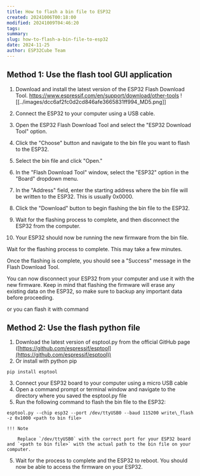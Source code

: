 ```yaml
---
title: How to flash a bin file to ESP32
created: 20241006T00:18:00
modified: 20241009T04:46:20
tags: 
summary: 
slug: how-to-flash-a-bin-file-to-esp32
date: 2024-11-25
author: ESP32Cube Team
---
```


## Method 1: Use the flash tool GUI application

1. Download and install the latest version of the ESP32 Flash Download Tool.
   https://www.espressif.com/en/support/download/other-tools
   ![[../images/dcc6af2fc0d2cd846afe3665831ff994_MD5.png]]
1. Connect the ESP32 to your computer using a USB cable.
2. Open the ESP32 Flash Download Tool and select the "ESP32 Download Tool" option.
3. Click the "Choose" button and navigate to the bin file you want to flash to the ESP32.
4. Select the bin file and click "Open."
5. In the "Flash Download Tool" window, select the "ESP32" option in the "Board" dropdown menu.
6. In the "Address" field, enter the starting address where the bin file will be written to the ESP32. This is usually 0x0000.
   
7. Click the "Download" button to begin flashing the bin file to the ESP32.
8. Wait for the flashing process to complete, and then disconnect the ESP32 from the computer.
9. Your ESP32 should now be running the new firmware from the bin file.

Wait for the flashing process to complete. This may take a few minutes.

Once the flashing is complete, you should see a "Success" message in the Flash Download Tool.

You can now disconnect your ESP32 from your computer and use it with the new firmware. Keep in mind that flashing the firmware will erase any existing data on the ESP32, so make sure to backup any important data before proceeding.

or you can flash it with command

## Method 2: Use the flash python file

1. Download the latest version of esptool.py from the official GitHub page ([https://github.com/espressif/esptool](https://github.com/espressif/esptool))
2. Or install with python pip
```
pip install esptool
```

3. Connect your ESP32 board to your computer using a micro USB cable
4. Open a command prompt or terminal window and navigate to the directory where you saved the esptool.py file
5. Run the following command to flash the bin file to the ESP32:

```
esptool.py --chip esp32 --port /dev/ttyUSB0 --baud 115200 write\_flash -z 0x1000 <path to bin file>
```


    !!! Note

        Replace `/dev/ttyUSB0` with the correct port for your ESP32 board and `<path to bin file>` with the actual path to the bin file on your computer.

5. Wait for the process to complete and the ESP32 to reboot. You should now be able to access the firmware on your ESP32.
